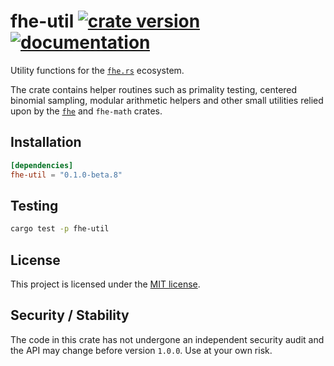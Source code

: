 # fhe-util [![crate version](https://img.shields.io/crates/v/fhe-util.svg)](https://crates.io/crates/fhe-util) [![documentation](https://docs.rs/fhe-util/badge.svg)](https://docs.rs/fhe-util)

Utility functions for the [`fhe.rs`](https://github.com/tlepoint/fhe.rs) ecosystem.

The crate contains helper routines such as primality testing, centered binomial sampling, modular arithmetic helpers and other small utilities relied upon by the [`fhe`](https://crates.io/crates/fhe) and `fhe-math` crates.

## Installation

```toml
[dependencies]
fhe-util = "0.1.0-beta.8"
```

## Testing

```bash
cargo test -p fhe-util
```

## License

This project is licensed under the [MIT license](https://opensource.org/licenses/MIT).

## Security / Stability

The code in this crate has not undergone an independent security audit and the API may change before version `1.0.0`.
Use at your own risk.
